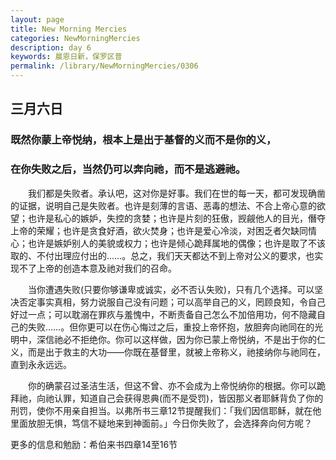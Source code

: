 ```yaml
---
layout: page
title: New Morning Mercies
categories: NewMorningMercies
description: day 6
keywords: 晨恩日新，保罗区普
permalink: /library/NewMorningMercies/0306
---
```


## 三月六日

### 既然你蒙上帝悦纳，根本上是出于基督的义而不是你的义，

### 在你失败之后，当然仍可以奔向祂，而不是逃避祂。


&emsp;&emsp;我们都是失败者。承认吧，这对你是好事。我们在世的每一天，都可发现确凿的证据，说明自己是失败者。也许是刻薄的言语、恶毒的想法、不合上帝心意的欲望；也许是私心的嫉妒，失控的贪婪；也许是片刻的狂傲，觊觎他人的目光，僭夺上帝的荣耀；也许是贪食好酒，欲火焚身；也许是爱心冷淡，对困乏者欠缺同情心；也许是嫉妒别人的美貌或权力；也许是倾心跪拜属地的偶像；也许是取了不该取的、不付出理应付出的……。总之，我们天天都达不到上帝对公义的要求，也实现不了上帝的创造本意及祂对我们的召命。

&emsp;&emsp;当你遭遇失败(只要你够谦卑或诚实，必不否认失败)，只有几个选择。可以坚决否定事实真相，努力说服自己没有问题；可以高举自己的义，罔顾良知，令自己好过一点；可以耽溺在罪疚与羞愧中，不断责备自己怎么不加倍用功，何不隐藏自己的失败……。但你更可以在伤心悔过之后，重投上帝怀抱，放胆奔向祂同在的光明中，深信祂必不拒绝你。你可以这样做，因为你已蒙上帝悦纳，不是出于你的仁义，而是出于救主的大功——你既在基督里，就被上帝称义，祂接纳你与祂同在，直到永永远远。

&emsp;&emsp;你的确蒙召过圣洁生活，但这不曾、亦不会成为上帝悦纳你的根据。你可以跪拜祂，向祂认罪，知道自己会获得恩典(而不是受罚)，皆因那义者耶稣背负了你的刑罚，使你不用亲自担当。以弗所书三章12节提醒我们：「我们因信耶稣，就在他里面放胆无惧，笃信不疑地来到神面前。」今日你失败了，会选择奔向何方呢？


更多的信息和勉励：希伯来书四章14至16节 